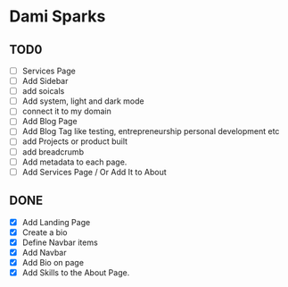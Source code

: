 # Dami Sparks

<!-- write a bio about myself here. -->

## TOD0

- [ ] Services Page
- [ ] Add Sidebar
- [ ] add soicals
- [ ] Add system, light and dark mode
- [ ] connect it to my domain
- [ ] Add Blog Page
- [ ] Add Blog Tag like testing, entrepreneurship personal development etc
- [ ] add Projects or product built
- [ ] add breadcrumb
- [ ] Add metadata to each page.
- [ ] Add Services Page / Or Add It to About

## DONE

- [x] Add Landing Page
- [x] Create a bio
- [x] Define Navbar items
- [x] Add Navbar
- [x] Add Bio on page
- [x] Add Skills to the About Page.
